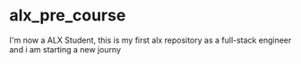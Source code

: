 # alx_pre_course
 I'm now a ALX Student, this is my first alx  repository as a full-stack engineer and i am starting a new journy
